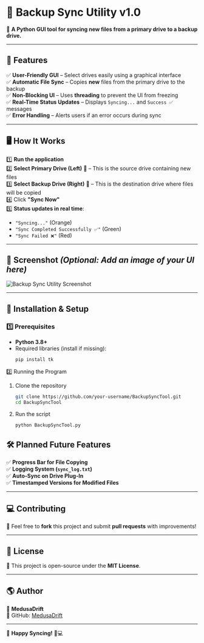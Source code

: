 # 🔄 Backup Sync Utility v1.0  

📌 **A Python GUI tool for syncing new files from a primary drive to a backup drive.**  

---

## 🚀 **Features**  
✅ **User-Friendly GUI** – Select drives easily using a graphical interface  
✅ **Automatic File Sync** – Copies **new** files from the primary drive to the backup  
✅ **Non-Blocking UI** – Uses **threading** to prevent the UI from freezing  
✅ **Real-Time Status Updates** – Displays `Syncing...` and `Success ✅` messages  
✅ **Error Handling** – Alerts users if an error occurs during sync  

---

## 🖥️ **How It Works**  

1️⃣ **Run the application**  
2️⃣ **Select Primary Drive (Left)** 📂 – This is the source drive containing new files  
3️⃣ **Select Backup Drive (Right)** 📂 – This is the destination drive where files will be copied  
4️⃣ Click **"Sync Now"**  
5️⃣ **Status updates in real time**:  
   - `"Syncing..."` (Orange)  
   - `"Sync Completed Successfully ✅"` (Green)  
   - `"Sync Failed ❌"` (Red)  

---

## 📸 **Screenshot** *(Optional: Add an image of your UI here)*  
![Backup Sync Utility Screenshot](screenshot.png)  

---

## 🔧 **Installation & Setup**  
### **1️⃣ Prerequisites**  
- **Python 3.8+**  
- Required libraries (install if missing):  
  ```sh
  pip install tk

2️⃣ Running the Program
1. Clone the repository
   ```sh
   git clone https://github.com/your-username/BackupSyncTool.git
   cd BackupSyncTool

3. Run the script
   ```sh
   python BackupSyncTool.py

## 🛠️ **Planned Future Features**  
✅ **Progress Bar for File Copying**  
✅ **Logging System (`sync_log.txt`)**  
✅ **Auto-Sync on Drive Plug-In**  
✅ **Timestamped Versions for Modified Files**  

---

## 💻 **Contributing**  
🔹 Feel free to **fork** this project and submit **pull requests** with improvements!  

---

## 📜 **License**  
📝 This project is open-source under the **MIT License**.  

---

## 🌎 **Author**  
👤 **MedusaDrift**  
🔗 GitHub: [MedusaDrift](https://github.com/MedusaDrift)  

---

🚀 **Happy Syncing!** 💾💻  
